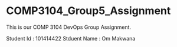 # COMP3104_Group5_Assignment
This is our COMP 3104 DevOps Group Assignment.

Student Id : 101414422 
Stduent Name : Om Makwana

